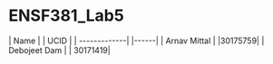 # ENSF381_Lab5

| Name         |   | UCID |
| -------------|   |------|
| Arnav Mittal |   |30175759|
| Debojeet Dam |  | 30171419|